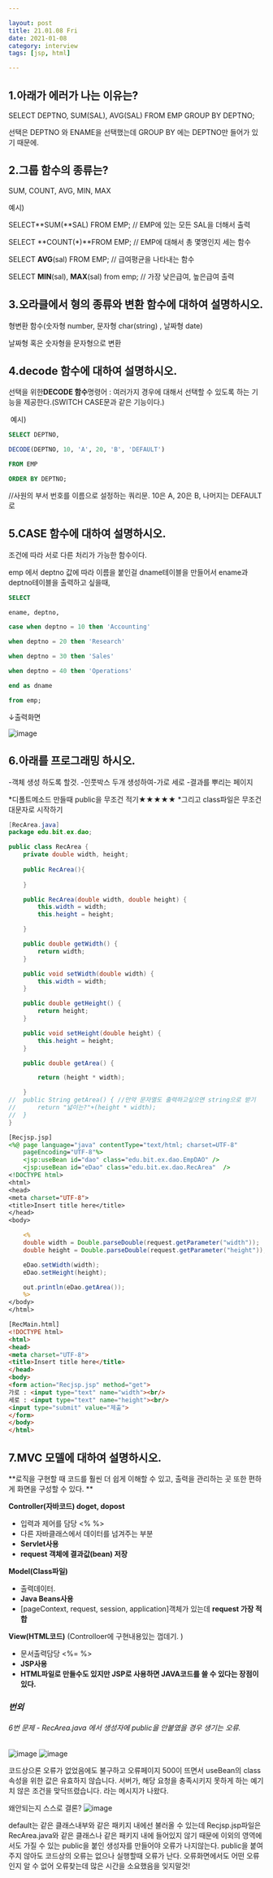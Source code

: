 ```yaml
---

layout: post
title: 21.01.08 Fri
date: 2021-01-08
category: interview
tags: [jsp, html]

---
```


## 1.아래가 에러가 나는 이유는? 
SELECT DEPTNO, SUM(SAL), AVG(SAL) FROM EMP GROUP BY DEPTNO; 

선택은 DEPTNO 와 ENAME을 선택했는데 GROUP BY 에는 DEPTNO만 들어가 있기 때문에. 

## 2.그룹 함수의 종류는? 

SUM, COUNT, AVG, MIN, MAX

예시)

SELECT**SUM(**SAL) FROM EMP; // EMP에 있는 모든 SAL을 더해서 출력

SELECT **COUNT(\*)**FROM EMP; // EMP에 대해서 총 몇명인지 세는 함수

SELECT **AVG**(sal) FROM EMP; // 급여평균을 나타내는 함수

SELECT **MIN**(sal), **MAX**(sal) from emp; // 가장 낮은급여, 높은급여 출력


## 3.오라클에서 형의 종류와 변환 함수에 대하여 설명하시오. 

형변환 함수(숫자형 number, 문자형 char(string) , 날짜형 date)

날짜형 혹은 숫자형을 문자형으로 변환



## 4.decode 함수에 대하여 설명하시오.

선택을 위한**DECODE 함수**명령어 : 여러가지 경우에 대해서 선택할 수 있도록 하는 기능을 제공한다.(SWITCH CASE문과 같은 기능이다.)

 예시) 
~~~SQL
SELECT DEPTNO,

DECODE(DEPTNO, 10, 'A', 20, 'B', 'DEFAULT')

FROM EMP

ORDER BY DEPTNO;
~~~
//사원의 부서 번호를 이름으로 설정하는 쿼리문. 10은 A, 20은 B, 나머지는 DEFAULT로




## 5.CASE 함수에 대하여 설명하시오.

조건에 따라 서로 다른 처리가 가능한 함수이다.

emp 에서 deptno 값에 따라 이름을 붙인걸 dname테이블을 만들어서 ename과 deptno테이블을 출력하고 싶을때, 

~~~SQL
SELECT

ename, deptno, 

case when deptno = 10 then 'Accounting'

when deptno = 20 then 'Research'

when deptno = 30 then 'Sales'

when deptno = 40 then 'Operations' 

end as dname

from emp;
~~~


↓출력화면

![image](https://user-images.githubusercontent.com/74958197/103996395-1fea4080-51dd-11eb-8dd1-5d978ee5660d.png)

## 6.아래를 프로그래밍 하시오. 

-객체 생성 하도록 할것. 
-인풋박스 두개 생성하여-가로 세로 
-결과를 뿌리는 페이지 





*디폴트메소드 만들때 public을 무조건 적기★★★★★
*그리고 class파일은 무조건 대문자로 시작하기

~~~java
[RecArea.java]
package edu.bit.ex.dao;

public class RecArea {
	private double width, height;
	
	public RecArea(){
		
	}

	public RecArea(double width, double height) {
		this.width = width;
		this.height = height;

	}

	public double getWidth() {
		return width;
	}

	public void setWidth(double width) {
		this.width = width;
	}

	public double getHeight() {
		return height;
	}

	public void setHeight(double height) {
		this.height = height;
	}

	public double getArea() {

		return (height * width);

	}
//	public String getArea() { //만약 문자열도 출력하고싶으면 string으로 받기
//		return "넓이는?"+(height * width);
//	}
}
~~~
~~~jsp
[Recjsp.jsp]
<%@ page language="java" contentType="text/html; charset=UTF-8"
	pageEncoding="UTF-8"%>
 	<jsp:useBean id="dao" class="edu.bit.ex.dao.EmpDAO" />
	<jsp:useBean id="eDao" class="edu.bit.ex.dao.RecArea"  />
<!DOCTYPE html>
<html>
<head>
<meta charset="UTF-8">
<title>Insert title here</title>
</head>
<body>

	<%
	double width = Double.parseDouble(request.getParameter("width"));
	double height = Double.parseDouble(request.getParameter("height"));

	eDao.setWidth(width);
	eDao.setHeight(height);

	out.println(eDao.getArea());
	%>  
</body>
</html>
~~~
~~~html
[RecMain.html]
<!DOCTYPE html>
<html>
<head>
<meta charset="UTF-8">
<title>Insert title here</title>
</head>
<body>
<form action="Recjsp.jsp" method="get">
가로 : <input type="text" name="width"><br/>
세로 : <input type="text" name="height"><br/>
<input type="submit" value="제출">
</form>
</body>
</html>
~~~


## 7.MVC 모델에 대하여 설명하시오.

**로직을 구현할 때 코드를 훨씬 더 쉽게 이해할 수 있고, 출력을 관리하는 곳 또한 편하게 화면을 구성할 수 있다. **

**Controller(자바코드) doget, dopost**

-   입력과 제어를 담당 <% %>
-   다른 자바클래스에서 데이터를 넘겨주는 부분
-   **Servlet사용**
-   **request 객체에 결과값(bean) 저장**

**Model(Class파일)**

-   출력데이터.
-   **Java Beans사용**
-   \[pageContext, request, session, application\]객체가 있는데 **request 가장 적합**

**View(HTML코드)** (Controlloer에 구현내용있는 껍데기. )

-   문서출력담당 <%= %>
-   **JSP사용**
-   **HTML파일로 만들수도 있지만 JSP로 사용하면 JAVA코드를 쓸 수 있다는 장점이 있다.**









### *번외*

###### 6번 문제 - RecArea.java 에서 생성자에 public을 안붙였을 경우 생기는 오류.

![image](https://user-images.githubusercontent.com/74958197/103996451-3395a700-51dd-11eb-9219-38b8c7107e4f.png)
![image](https://user-images.githubusercontent.com/74958197/103996463-385a5b00-51dd-11eb-8a9b-15c425499f6c.png)

코드상으론 오류가 없었음에도 불구하고 오류페이지 500이 뜨면서 useBean의 class속성을 위한 값은 유효하지 않습니다. 서버가, 해당 요청을 충족시키지 못하게 하는 예기치 않은 조건을 맞닥뜨렸습니다. 라는 메시지가 나왔다.

왜안되는지 스스로 결론?
![image](https://user-images.githubusercontent.com/74958197/103996476-3e503c00-51dd-11eb-955a-796f2f95b386.png)

default는 같은 클래스내부와 같은 패키지 내에선 불러올 수 있는데 Recjsp.jsp파일은 RecArea.java와 같은 클래스나 같은 패키지 내에 들어있지 않기 때문에 이외의 영역에서도 가질 수 있는 public을 붙인 생성자를 만들어야 오류가 나지않는다. 
public을 붙여주지 않아도 코드상의 오류는 없으나 실행할때 오류가 난다. 오류화면에서도 어떤 오류인지 알 수 없어 오류찾는데 많은 시간을 소요했음을 잊지말것!
